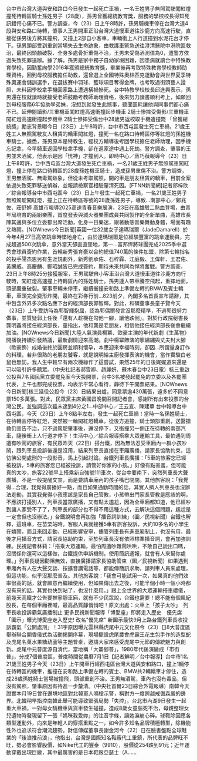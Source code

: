 台中市台灣大道與安和路口今日發生一起死亡車禍，一名王姓男子無照駕駛闖紅燈撞死待轉區騎士孫姓男子（28歲），孫男曾獲總統教育獎，服務的學校校長得知死訊錯愕心痛不已。警方調查，今（23）日上午8時許，孫男騎機車停在台灣大道4段與安和路口待轉，肇事人王男開車正沿台灣大道慢車道往沙鹿方向高速行駛，直接從孫男後方將其撞飛，又撞上2部自小客車，車輛衝上人行道撞到水泥花台才停下。孫男頭部受到重創當場失去生命跡象，由救護車緊急送往澄清醫院中港院區救治，最終因頭顱破裂、全身多處骨折重傷不治，王男未受傷酒測值為0，遭警方依過失致死罪送辦。據了解，孫男是家中獨子自幼家境困難，因患病就讀台中特殊教育學校，因勤奮向學2016年獲頒總統教育獎，畢業後再考取特殊教育學校教師助理資格，回到母校服務擔任助教，還曾選上全國特殊奧林匹克運動會與世界夏季特殊奧運會儲訓選手，在選拔賽中羽球、籃球項目奪得金牌，也考取過街頭藝人證照，未料因學校拿手機回家路上遭遇橫禍慘死。台中特教學校校長邱進興表示，孫男還在校就讀時就接受老師鼓勵考教師助理資格，後來努力讀書順利考上，如願回到母校服務6年協助學弟妹，沒想到就發生此憾事，聽聞噩耗讓他與同事們都心痛不已。延伸閱讀影/三重機車闖紅燈高速衝撞起步機車 2騎士慘摔受傷影/三重機車闖紅燈高速衝撞起步機車 2騎士慘摔受傷台中28歲男返校取手機遭撞斃 「曾獲總統獎」勵志背景曝今日（23日）上午8時許，台中市西屯區發生死亡車禍，21歲王姓工人無照駕駛友人租賃的轎車闖紅燈，撞死一名在路口待轉區停等紅燈的孫姓機車騎士。據悉，孫男原本是特教生，經校方輔導後考回學校擔任老師助理，因手機忘記拿，今早騎車返回學校拿手機，卻在返家途中遇上死劫。警方調查，肇事的王男並未酒駕，他表示是因「恍神」才撞到人。即時中心／蔣巧薇報導今（23）日上午8時許，台中西屯區台灣大道發生死亡車禍，一名21歲王姓男子無照駕車闖紅燈，撞上停在路口待轉區的28歲孫姓機車騎士，造成孫男重傷不治。警方調查，王男無酒駕、無毒駕跡象，但從未考取駕照，開的車是朋友租賃的轎車，目前全案依過失致死罪移送偵辦，並報請檢察官相驗釐清死因。[FTNN新聞網]記者邱梓欣／綜合報導台中市西屯區今（23）日上午發生一起死亡車禍，一名21歲王姓男子無照駕駛闖紅燈，撞上正在待轉區等號的28歲孫姓男子，導致...南部中心／鄭兆佐、莊舒婷 高雄市報導2025高速青春音樂展演，23日在高雄駁二熱血登場，由青年局培育的兩組樂團，首度發表與滅火器樂團成員共同製作的全新單曲，高雄市長陳其邁與多位立委都出席活動，化身一日樂迷，跟著動感音樂舞動身體，場面有趣又熱鬧。[NOWnews今日新聞]英國一位32歲女子達瑪瑞爾（JadeDamarell）於今年4月27日高空跳傘時墜地身亡，由於達瑪瑞爾是位經驗豐富的跳傘運動員，完成超過500次跳傘，意外當天卻直直墜地，第一...富邦悍將球團完成2025季中選秀會球員簽約作業，首輪新秀張育豪以合約總值740萬的條件加盟，除第七輪指名的投手陽杰恩另有生涯規劃外，新秀劉承佑、石梓霖、江庭毅、王偉軒、王君佑、黃騰威、高慶麟、鄭昭誠皆已完成簽約，期待未來共同為悍將奮戰。警方調查，23日上午8時25分接獲報案，王男駕駛自小客車沿台灣大道慢車道往沙鹿方向行駛時，闖紅燈高速撞上待轉區內的孫姓騎士。孫男連人帶車騰空飛起，重摔地面，頭部嚴重破裂。肇事車輛未停車，繼續衝撞安和路上準備左轉的BMW及賓士轎車，車頭完全變形炸開，最終在彩券行前...823前夕，內閣多名首長宣布請辭，其中包含外界多次點名應下台的經濟部長郭智輝。對此，和碩董事長童子賢今天（23日）上午受訪時為郭智輝抱屈，認為郭偶爾發言沒那麼精準，不過郭很努力做事，並質疑郭上任後「還有人趁機在勾他一腳，讓他跌倒」。對於行政院秘書長龔明鑫將接任經濟部長，童指出，他和龔是老朋友，相信他接任經濟部長後會繼續加油。[NOWnews今日新聞]大陸人氣演員楊冪、歐豪主演的年代新劇《生萬物》開播後持續引發熱議，最新劇情迎來高潮。劇中楊冪飾演的寧繡繡與丈夫封大腳（歐豪飾）成婚後終於圓房並順利懷孕，本應迎來幸福時刻，卻因...所謂量身訂作的料理，若非很熟的老朋友饕客，就是說明給主廚發揮表演的機會，當作實驗白老鼠也無妨。我人生中較早有兩次機緣作了這嘗試，果然25年的日後娓娓道來還是可以吸引許多聽眾。（中央社記者郝雪卿、趙麗妍、蘇木春台中23日電）核三重啟公投與7名國民黨立委罷免案今天投開票，台中3名被發起罷免的立委以及各罷團代表，上午也都完成投票，均表示平常心看待，靜待下午開票結果。[NOWnews今日新聞]核三延役公投今（23）日結果出爐，同意票逾430萬張，遠多於不同意票150多萬張。對此，民眾黨主席黃國昌晚間召開記者會，感謝所有出來投票的台灣公民，並強調這次雖未達到4分之1...中部中心／王云宣、陳建華 台中報導台中西屯區，今天（23日）上午8點半左右，發生一起死亡車禍！當時一名孫姓騎士，在待轉區停等紅燈，突然被一輛闖紅燈轎車，從後方追撞，騎士頭部重創，送醫搶救仍宣告不治，只不過駕駛肇事後，還沒停下，又衝撞另一側正在待轉的兩部汽車，隨後衝上人行道才停下！生活中心／綜合報導搭乘大眾運輸工具，最怕遇到周遭有吵鬧的旅客，有民眾昨天（22日）搭台鐵，因為無法忍受車廂內一群小孩吵鬧，跟列車長投訴後還是沒用，結果列車長直接在車廂廣播，請家長協助約束，這彷彿公開處刑的一段影音，馬上引起討論。台鐵列車長廣播：「5車的旅客您已經被投訴，5車的旅客您已經被投訴，請管好你家的小孩。」好像有點害羞，但可能真的太吵，旅客22號早上搭乘新自強號111車次，從台中要南下，突然列車長大聲廣播，不是一般提醒文宣，而是要請車廂內的孩子嘴巴閉閉。其他旅客說：「我覺得...合理，我覺得廣播好一點，而且如果通勤時間的話，其實人擠人列車長也沒辦法走動，其實我覺得小孩應該是家長自己管教，小孩帶出門家長管教是應該的啊，不應該打擾別人，列車長當眾廣播，又有點太尷尬，因為全車廂都知道，他已經吵到讓人家受不了了，列車長的部分也不得不用這種方式，去解決這個問題，尷尬是一定會但也沒辦法。」台鐵說明會再加強「播音詞訓練」（圖／民視新聞）台鐵也解釋，這班車，在苗栗站時，客服人員就接獲5車有旅客投訴，大約10多名的小學生在嬉鬧，而且來回走動，已經影響安寧，儘管列車長有進車廂制止，也沒有用，最後才用播音方式，請家長協助約束，至於列車長沒有依照標準播音詞，會再加強訓練。民視記者林莉：「搭乘大眾運輸，最怕周遭吵雜鬧哄哄，不敢自己說出口嗎，沒關係你還可以這樣做，台鐵提供申訴機制，使用簡訊通報，就會有人來幫你處理。」列車長疑因勸阻無效，直接廣播請家長協助管束（圖／民視新聞）如果遇到車廂內有人在大聲交談、按擴音講電話等，都能傳簡訊求助，請列車人員來處理，但這功能，似乎沒那麼普及。其他旅客說：「我會可能試用一次，如果真的他們效率很高的話，就會願意再繼續使用，但如果傳出去之後，可能半個小時一個小時都沒有來的話，其實也快到站了，也沒什麼用。」跟上全世界的大眾運輸搭車禮儀，前幾天高鐵才公告要推寧靜車廂，就有不少民眾說，台鐵也需要！總不能有個風紀股長，在每個車廂裡喊，最高品質靜悄悄吧！原文出處：火車上「孩子太吵」　列車長收投訴霸氣廣播制止 更多民視新聞報導「博愛座」即將走入歷史　優先席「圖示」曝光博愛座走入歷史! 改名"優先席" 新圖示最快9月上路台鐵列車長收投訴霸氣「公開處刑」！31字原因曝光雲林縣虎尾中元文化祭今（23）日8大普度區舉辦聯合開香儀式為活動揭開序幕，現場擺設虎尾農會虎霸王花生包手作的造型蛇及虎尾名菓水果糖葫蘆等主題普桌，邀請大家來感受虎尾中元節的傳統魅力與創新。虎尾中元普度源自清代，當地稱「大崙腳普」，1980年代後演變成「市街普」，分成7個普度區，普度時間從農曆7月1日【記者鮮明／台中報導】台中市1名21歲王姓男子今天（23日）上午開車行經西屯區台灣大道與安和路口，撞上1輛停在待轉區的機車，推撞在安和路上準備左轉的賓士、BMW共2輛轎車才停住，造成28歲孫姓騎士當場被撞飛，頭部重創不治。王男無酒駕，車內也沒有毒品，但沒有駕照，肇事原因有待進一步釐清。（中央社首爾23日綜合外電報導）南韓今天證實本月19日曾在邊境地區對北韓軍人鳴槍示警，稱對方一度跨越戒備森嚴的邊界。北韓稍早指控南韓此舉可能導致緊張局勢「失控」。台北市內湖9日發生一起重大車禍，一對母女騎機車與貨車發生碰撞，造成8歲女童腦死不治，母親整理女兒遺物時發現留下一張「媽咪我愛妳」的注音字條，讓她淚崩心碎。球鞋除因應各類型運動外，向來是年輕人的穿搭重點之一，如今許多知名品牌積極轉型，除機能性外也追求符合潮流趨勢。財信傳媒董事長謝金河今（22）日在臉書盤點全球鞋業的「後浪推前浪」，他指出，台灣是國際知名鞋廠代工重鎮，所代表的品牌旺不旺，勢必會影響股價，如Nike代工的豐泰（9910），股價從254跌到91元；近年運動穿戴出現巨變，其中最厲害的是日本鞋廠亞瑟士（A......
